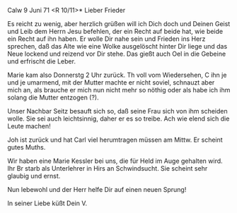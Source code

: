  Calw 9 Juni 71
 <R 10/11>*
Lieber Frieder

Es reicht zu wenig, aber herzlich grüßen will ich Dich doch und Deinen Geist und Leib dem Herrn Jesu befehlen, der ein Recht auf beide hat, wie beide ein Recht auf ihn haben. Er wolle Dir nahe sein und Frieden ins Herz sprechen, daß das Alte wie eine Wolke ausgelöscht hinter Dir liege und das Neue lockend und reizend vor Dir stehe. Das gießt auch Oel in die Gebeine und erfrischt die Leber.

Marie kam also Donnerstg 2 Uhr zurück. Th voll vom Wiedersehen, C ihn je und je umarmend, mit der Mutter machte er nicht soviel, schnauzt aber mich an, als brauche er mich nun nicht mehr so nöthig oder als habe ich ihm solang die Mutter entzogen (?).

Unser Nachbar Seitz besauft sich so, daß seine Frau sich von ihm scheiden wolle. Sie sei auch leichtsinnig, daher er es so treibe. Ach wie elend sich die Leute machen!

Joh ist zurück und hat Carl viel herumtragen müssen am Mittw. Er scheint gutes Muths.

Wir haben eine Marie Kessler bei uns, die für Held im Auge gehalten wird. Ihr Br starb als Unterlehrer in Hirs an Schwindsucht. Sie scheint sehr glaubig und ernst.

Nun lebewohl und der Herr helfe Dir auf einen neuen Sprung!

 In seiner Liebe küßt
 Dein V.
